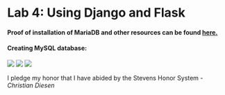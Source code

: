 # Lab 4: Using Django and Flask
#### Proof of installation of MariaDB and other resources can be found [here.](https://github.com/cdiesen/EE-322/blob/main/lab4/imagesAndResources/README.md)

#### Creating MySQL database:
![](https://github.com/cdiesen/EE-322/blob/main/lab4/imagesAndResources/lab4p1.png)
![](https://github.com/cdiesen/EE-322/blob/main/lab4/imagesAndResources/lab4p2.png)
![](https://github.com/cdiesen/EE-322/blob/main/lab4/imagesAndResources/lab4p3.png)

I pledge my honor that I have abided by the Stevens Honor System - *Christian Diesen*

